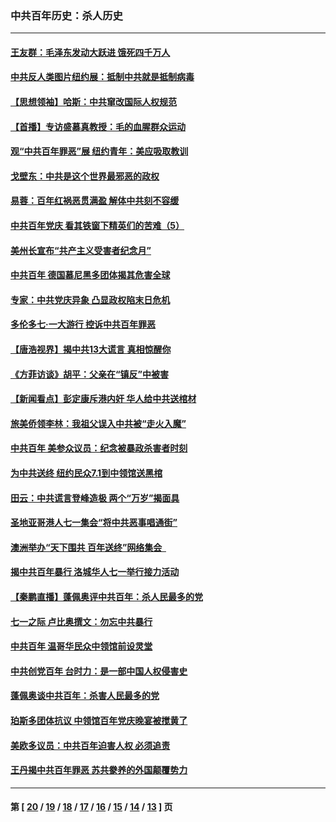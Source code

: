 ### 中共百年历史：杀人历史
---
#### [王友群：毛泽东发动大跃进 饿死四千万人](../../pages/nf1176106/n13177158.md?08240430) 
#### [中共反人类图片纽约展：抵制中共就是抵制病毒](../../pages/nf1176106/n13115371.md?08240430) 
#### [【思想领袖】哈斯：中共窜改国际人权规范](../../pages/nf1176106/n13053647.md?08240430) 
#### [【首播】专访盛慕真教授：毛的血腥群众运动](../../pages/nf1176106/n13091782.md?08240430) 
#### [观“中共百年罪恶”展 纽约青年：美应吸取教训](../../pages/nf1176106/n13085246.md?08240430) 
#### [戈壁东：中共是这个世界最邪恶的政权](../../pages/nf1176106/n13085641.md?08240430) 
#### [易蓉：百年红祸恶贯满盈 解体中共刻不容缓](../../pages/nf1176106/n13084455.md?08240430) 
#### [中共百年党庆 看其铁窗下精英们的苦难（5）](../../pages/nf1176106/n13076766.md?08240430) 
#### [美州长宣布“共产主义受害者纪念月”](../../pages/nf1176106/n13074024.md?08240430) 
#### [中共百年 德国慕尼黑多团体揭其危害全球](../../pages/nf1176106/n13068873.md?08240430) 
#### [专家：中共党庆异象 凸显政权陷末日危机](../../pages/nf1176106/n13067084.md?08240430) 
#### [多伦多七·一大游行 控诉中共百年罪恶](../../pages/nf1176106/n13062043.md?08240430) 
#### [【唐浩视界】揭中共13大谎言 真相惊醒你](../../pages/nf1176106/n13065208.md?08240430) 
#### [《方菲访谈》胡平：父亲在“镇反”中被害](../../pages/nf1176106/n13064114.md?08240430) 
#### [【新闻看点】彭定康斥港内奸 华人给中共送棺材](../../pages/nf1176106/n13064230.md?08240430) 
#### [旅美侨领李林：我祖父误入中共被“走火入魔”](../../pages/nf1176106/n13062777.md?08240430) 
#### [中共百年 美参众议员：纪念被暴政杀害者时刻](../../pages/nf1176106/n13063735.md?08240430) 
#### [为中共送终 纽约民众7.1到中领馆送黑棺](../../pages/nf1176106/n13062573.md?08240430) 
#### [田云：中共谎言登峰造极 两个“万岁”揭面具](../../pages/nf1176106/n13062013.md?08240430) 
#### [圣地亚哥港人七一集会“将中共恶事唱通街”](../../pages/nf1176106/n13062681.md?08240430) 
#### [澳洲举办“天下围共 百年送终”网络集会  ](../../pages/nf1176106/n13054366.md?08240430) 
#### [揭中共百年暴行 洛城华人七一举行接力活动](../../pages/nf1176106/n13061979.md?08240430) 
#### [【秦鹏直播】蓬佩奥评中共百年：杀人民最多的党](../../pages/nf1176106/n13061736.md?08240430) 
#### [七一之际 卢比奥撰文：勿忘中共暴行](../../pages/nf1176106/n13061044.md?08240430) 
#### [中共百年 温哥华民众中领馆前设灵堂](../../pages/nf1176106/n13061399.md?08240430) 
#### [中共创党百年 台时力：是一部中国人权侵害史](../../pages/nf1176106/n13060687.md?08240430) 
#### [蓬佩奥谈中共百年：杀害人民最多的党](../../pages/nf1176106/n13061271.md?08240430) 
#### [珀斯多团体抗议 中领馆百年党庆晚宴被搅黄了](../../pages/nf1176106/n13061220.md?08240430) 
#### [美欧多议员：中共百年迫害人权 必须追责](../../pages/nf1176106/n13061062.md?08240430) 
#### [王丹揭中共百年罪恶 苏共豢养的外国颠覆势力](../../pages/nf1176106/n13060640.md?08240430) 

---
#### 第 [ [20](./20.md?08240430) / [19](./19.md?08240430) / [18](./18.md?08240430) / [17](./17.md?08240430) / [16](./16.md?08240430) / [15](./15.md?08240430) / [14](./14.md?08240430) / [13](./13.md?08240430) ] 页
